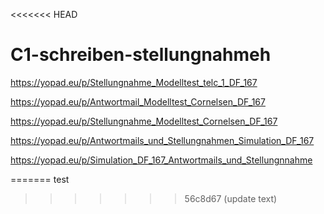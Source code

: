 <<<<<<< HEAD
# C1-schreiben-stellungnahmeh

https://yopad.eu/p/Stellungnahme_Modelltest_telc_1_DF_167


https://yopad.eu/p/Antwortmail_Modelltest_Cornelsen_DF_167


https://yopad.eu/p/Stellungnahme_Modelltest_Cornelsen_DF_167

https://yopad.eu/p/Antwortmails_und_Stellungnahmen_Simulation_DF_167

https://yopad.eu/p/Simulation_DF_167_Antwortmails_und_Stellungnnahme

=======
test
>>>>>>> 56c8d67 (update text)
